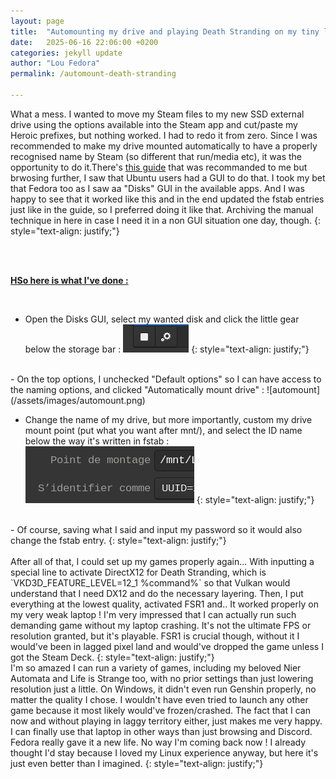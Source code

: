 ```yaml
---
layout: page
title:  "Automounting my drive and playing Death Stranding on my tiny laptop"
date:   2025-06-16 22:06:00 +0200
categories: jekyll update
author: "Lou Fedora"
permalink: /automount-death-stranding

---
```


What a mess. I wanted to move my Steam files to my new SSD external drive using the options available into the Steam app and cut/paste my Heroic prefixes, but nothing worked. I had to redo it from zero. Since I was recommended to make my drive mounted automatically to have a properly recognised name by Steam (so different that run/media etc), it was the opportunity to do it.There's [this guide](https://smarttech101.com/how-to-mount-disks-and-create-fstab-entries-in-linux) that was recommanded to me but brwosing further, I saw that Ubuntu users had a GUI to do that. I took my bet that Fedora too as I saw aa "Disks" GUI in the available apps. And I was happy to see that it worked like this and in the end updated the fstab entries just like in the guide, so I preferred doing it like that. Archiving the manual technique in here in case I need it in a non GUI situation one day, though.
{: style="text-align: justify;"}

<br/>

<br/>

**<u>HSo here is what I've done : </u>**

<br/>

- Open the Disks GUI, select my wanted disk and click the little gear below the storage bar : ![mount-options](/assets/images/mount-options.png)
{: style="text-align: justify;"}
<br/>
- On the top options, I unchecked "Default options" so I can have access to the naming options, and clicked "Automatically mount drive" : 
![automount](/assets/images/automount.png)

- Change the name of my drive, but more importantly, custom my drive mount point (put what you want after mnt/), and select the ID name below the way it's written in fstab : 
![mount-names](/assets/images/mount-names.png)
{: style="text-align: justify;"}
<br/>
- Of course, saving what I said and input my password so it would also change the fstab entry.
{: style="text-align: justify;"}
<br/>
<br/>
After all of that, I could set up my games properly again... With inputting a special line to activate DirectX12 for Death Stranding, which is `VKD3D_FEATURE_LEVEL=12_1 %command%` so that Vulkan would understand that I need DX12 and do the necessary layering. Then, I put everything at the lowest quality, activated FSR1 and.. It worked properly on my very weak laptop ! I'm very impressed that I can actually run such demanding game without my laptop crashing. It's not the ultimate FPS or resolution granted, but it's playable. FSR1 is crucial though, without it I would've been in lagged pixel land and would've dropped the game unless I got the Steam Deck. 
{: style="text-align: justify;"}
<br/>
I'm so amazed I can run a variety of games, including my beloved Nier Automata and Life is Strange too, with no prior settings than just lowering resolution just a little. On Windows, it didn't even run Genshin properly, no matter the quality I chose. I wouldn't have even tried to launch any other game because it most likely would've frozen/crashed. The fact that I can now and without playing in laggy territory either, just makes me very happy. I can finally use that laptop in other ways than just browsing and Discord. Fedora really gave it a new life. No way I'm coming back now ! I already thought I'd stay because I loved my Linux experience anyway, but here it's just even better than I imagined.
{: style="text-align: justify;"}
